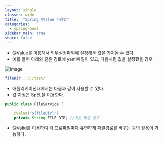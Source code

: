 ```yaml
---
layout: single
classes: wide
title:  "Spring @Value 사용법"
categories:
  - spring-boot
sidebar_main: true
share: false
---
```


- @Value를 이용해서 외부설정파일에 설정해둔 값을 가져올 수 있다.
- 예를 들어 아래와 같은 경로에 yaml파일이 있고, 다음처럼 값을 설정했을 경우

![image](https://user-images.githubusercontent.com/84609913/212020651-03f63b9d-5ed0-461e-a541-b5aea6599b54.png)

```yml
fileDir : C:/test/
```

- 애플리케이션내에서는 다음과 같이 사용할 수 있다.
- 값 지정은 SpEL을 이용한다.

```java
public class FileService {

    @Value("${fileDir}")
    private String FILE_DIR; //기본 파일 경로
```

- @Valid를 이용하여 각 프로파일마다 유연하게 파일경로를 바꾸는 등의 활용이 가능하다.

